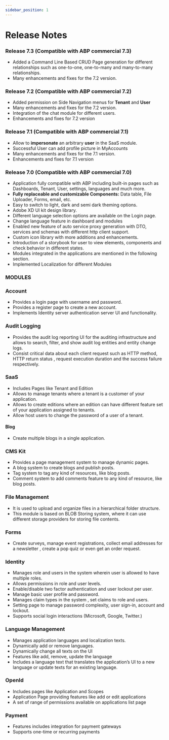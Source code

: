 ```yaml
---
sidebar_position: 1
---
```


# Release Notes

### Release 7.3 (Compatible with ABP commercial 7.3)

* Added a Command Line Based CRUD Page generation for different relationships such as one-to-one, one-to-many and many-to-many relationships.
* Many enhancements and fixes for the 7.2 version.

### Release 7.2 (Compatible with ABP commercial 7.2)

* Added permission on Side Navigation menus for **Tenant** and **User**
* Many enhancements and fixes for the 7.2 version.
* Integration of the chat module for different users.
* Enhancements and fixes for 7.2 version

### Release 7.1 (Compatible with ABP commercial 7.1)

* Allow to **impersonate** an arbitrary **user** in the SaaS module.
* Successful User can add profile picture in MyAccounts
* Many enhancements and fixes for the 7.1 version.
* Enhancements and fixes for 7.1 version

### Release 7.0 (Compatible with ABP commercial 7.0)

* Application fully compatible with ABP including built-in pages such as Dashboards, Tenant, User, settings, languages and much more.
* **Fully replaceable and customizable Components:** Data table, File Uploader, Forms, email, etc.
* Easy to switch to light, dark and semi dark theming options.
* Adobe XD UI kit design library.
* Different language selection options are available on the Login page.
* Change language feature in dashboard and modules
* Enabled new feature of auto service proxy generation with DTO, services and schemas with different http client support.
* Custom icon library with more additions and enhancements.
* Introduction of a storybook for user to view elements, components and check behavior in different states.
* Modules integrated in the applications are mentioned in the following section.
* Implemented Localization for different Modules

### MODULES

### Account

* Provides a login page with username and password.
* Provides a register page to create a new account.
* Implements Identity server authentication server UI and functionality.

### Audit Logging

* Provides the audit log reporting UI for the auditing infrastructure and allows to search, filter, and show audit log entities and entity change logs.
* Consist critical data about each client request such as HTTP method, HTTP return status , request execution duration and the success failure respectively.

### SaaS

* Includes Pages like Tenant and Edition
* Allows to manage tenants where a tenant is a customer of your application.
* Allows to create editions where an edition can have different feature set of your application assigned to tenants.
* Allow host users to change the password of a user of a tenant.

#### Blog

* Create multiple blogs in a single application.

### CMS Kit

* Provides a page management system to manage dynamic pages.
* A blog system to create blogs and publish posts.
* Tag system to tag any kind of resources, like blog posts.
* Comment system to add comments feature to any kind of resource, like blog posts.

### File Management

* It is used to upload and organize files in a hierarchical folder structure.
* This module is based on BLOB Storing system, where it can use different storage providers for storing file contents.

### Forms

* Create surveys, manage event registrations, collect email addresses for a newsletter , create a pop quiz or even get an order request.

### Identity

* Manages role and users in the system wherein user is allowed to have multiple roles.
* Allows permissions in role and user levels.
* Enable/disable two factor authentication and user lockout per user.
* Manage basic user profile and password.
* Manages claim types in the system , set claims to role and users.
* Setting page to manage password complexity, user sign-in, account and lockout.
* Supports social login interactions (Microsoft, Google, Twitter.)

### Language Management

* Manages application languages and localization texts.
* Dynamically add or remove languages.
* Dynamically change all texts on the UI
* Features like add, remove, update the language
* Includes a language text that translates the application’s UI to a new language or update texts for an existing language.

### OpenId

* Includes pages like Application and Scopes
* Application Page providing features like add or edit applications
* A set of range of permissions available on applications list page

### Payment

* Features includes integration for payment gateways
* Supports one-time or recurring payments

